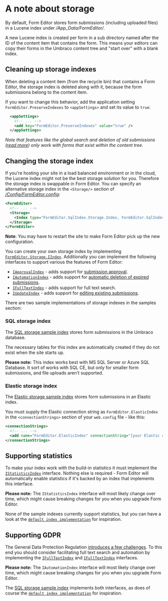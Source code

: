 # A note about storage
By default, Form Editor stores form submissions (including uploaded files) in a Lucene index under */App_Data/FormEditor/*. 

A new Lucene index is created per form in a sub directory named after the ID of the content item that contains the form. This means your editors can copy their forms in the Umbraco content tree and "start over" with a blank index.

## Cleaning up storage indexes
When deleting a content item (from the recycle bin) that contains a Form Editor, the storage index is deleted along with it, because the form submissions belong to the content item. 

If you want to change this behavior, add the application setting `FormEditor.PreserveIndexes` to `<appSettings>` and set its value to `true`:
```xml
  <appSettings>
    <!-- ... -->
    <add key="FormEditor.PreserveIndexes" value="true" />
  </appSettings>
```

*Note that features like the global search and deletion of old submissions ([read more](install.md#other-configuration-options)) only work with forms that exist within the content tree.*

## Changing the storage index
If you're hosting your site in a load balanced environment or in the cloud, the Lucene index might not be the best storage solution for you. Therefore the storage index is swappable in Form Editor. You can specify an alternative storage index in the `<Storage/>` section of [*/Config/FormEditor.config*](../Source/Umbraco/Config/FormEditor.config): 

```xml
<FormEditor>
  <!-- ... -->
  <Storage>
    <Index type="FormEditor.SqlIndex.Storage.Index, FormEditor.SqlIndex" />
  </Storage>
</FormEditor>
```

**Note**: You may have to restart the site to make Form Editor pick up the new configuration.

You can create your own storage index by implementing [`FormEditor.Storage.IIndex`](../Source/Solution/FormEditor/Storage/IIndex.cs). Additionally you can implement the following interfaces to support various the features of Form Editor:

- [`IApprovalIndex`](../Source/Solution/FormEditor/Storage/IApprovalIndex.cs) - adds support for [submission approval](install.md#use-submission-approval).
- [`IAutomationIndex`](../Source/Solution/FormEditor/Storage/IAutomationIndex.cs) - adds support for [automatic deletion of expired submissions](install.md#automatic-deletion-of-expired-submissions).
- [`IFullTextIndex`](../Source/Solution/FormEditor/Storage/IFullTextIndex.cs) - adds support for full text search.
- [`IUpdateIndex`](../Source/Solution/FormEditor/Storage/IUpdateIndex.cs) - adds support for [editing existing submissions](submissions_edit.md).

There are two sample implementations of storage indexes in the samples section:

### SQL storage index
The [SQL storage sample index](../Samples/SQL%20storage%20index/) stores form submissions in the Umbraco database. 

The necessary tables for this index are automatically created if they do not exist when the site starts up.

**Please note:** This index works best with MS SQL Server or Azure SQL Database. It sort of works with SQL CE, but only for smaller form submissions, and file uploads aren't supported.

### Elastic storage index
The [Elastic storage sample index](../Samples/Elastic%20storage%20index/) stores form submissions in an Elastic index.

You must supply the Elastic connection string as `FormEditor.ElasticIndex` in the `<connectionStrings>` section of your `web.config` file - like this:

```xml
<connectionStrings>
  <!-- ... -->
  <add name="FormEditor.ElasticIndex" connectionString="[your Elastic connection string]" />
</connectionStrings>
```

## Supporting statistics
To make your index work with the build-in statistics it must implement the [`IStatisticsIndex`](../Source/Solution/FormEditor/Storage/Statistics/IStatisticsIndex.cs) interface. Nothing else is required - Form Editor will automatically enable statistics if it's backed by an index that implements this interface.

**Please note:** The `IStatisticsIndex` interface will most likely change over time, which might cause breaking changes for you when you upgrade Form Editor.

None of the sample indexes currently support statistics, but you can have a look at the [`default index implementation`](../Source/Solution/FormEditor/Storage/Index.cs) for inspiration.

## Supporting GDPR
The General Data Protection Regulation [introduces a few challenges](GDPR.md). To this end you should consider facilitating full text search and automation by implementing the [`IFullTextIndex`](../Source/Solution/FormEditor/Storage/IFullTextIndex.cs) and [`IFullTextIndex`](../Source/Solution/FormEditor/Storage/IAutomationIndex.cs) interfaces.

**Please note:** The `IAutomationIndex` interface will most likely change over time, which might cause breaking changes for you when you upgrade Form Editor.

The [SQL storage sample index](../Samples/SQL%20storage%20index/Storage/Index.cs) implements both interfaces, as does of course the [`default index implementation`](../Source/Solution/FormEditor/Storage/Index.cs) for inspiration.
